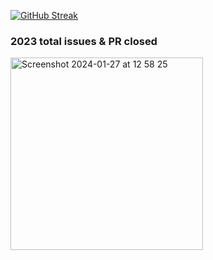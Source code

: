 [![GitHub Streak](https://streak-stats.demolab.com?user=cuon-tokuda&theme=dark)](https://git.io/streak-stats)

<h3>2023 total issues & PR closed</h3>
<img width="308" alt="Screenshot 2024-01-27 at 12 58 25" src="https://github.com/cuon-tokuda/cuon-tokuda/assets/127279690/e78ff74f-15d0-4a07-8df0-2d378c95954f">
